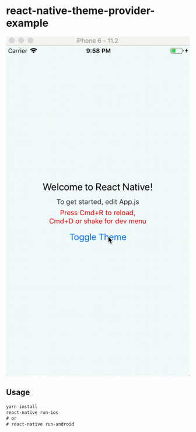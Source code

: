 # react-native-theme-provider-example

![Preview](https://github.com/WhatAKitty/react-native-theme-provider-example/raw/master/toggle-theme.gif)

## Usage

```shell
yarn install
react-native run-ios
# or
# react-native run-android
```
